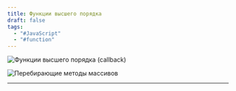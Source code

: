 ```yaml
---
title: Функции высшего порядка
draft: false
tags:
  - "#JavaScript"
  - "#function"
---
```

![Функции высшего порядка (callback)](https://www.youtube.com/watch?v=C1i1zRVIils)

![Перебирающие методы массивов](https://www.youtube.com/watch?v=AmjpM4QosxY)

_____
